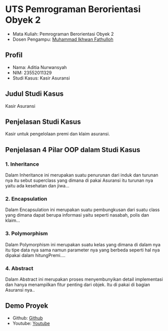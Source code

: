 # UTS Pemrograman Berorientasi Obyek 2
<ul>
  <li>Mata Kuliah: Pemrograman Berorientasi Obyek 2</li>
  <li>Dosen Pengampu: <a href="https://github.com/Muhammad-Ikhwan-Fathulloh">Muhammad Ikhwan Fathulloh</a></li>
</ul>

## Profil
<ul>
  <li>Nama:  Aditia Nurwansyah</li>
  <li>NIM: 23552011329</li>
  <li>Studi Kasus: Kasir Asuransi</li>
</ul>

## Judul Studi Kasus
<p> Kasir Asuransi </p>

## Penjelasan Studi Kasus
<p>Kasir untuk pengelolaan premi dan klaim asuransi.</p>

## Penjelasan 4 Pilar OOP dalam Studi Kasus

### 1. Inheritance
<p>Dalam Inheritance ini merupakan suatu penurunan dari induk dan turunan nya itu sebut superclass yang dimana di pakai Asuransi itu turunan nya yaitu ada kesehatan dan jiwa… </p>

### 2. Encapsulation
<p>Dalam Encapsulation ini merupakan suatu pembungkusan dari suatu class yang dimana dapat berupa informasi yaitu seperti nasabah, polis dan klaim…</p>

### 3. Polymorphism
<p>Dalam Polymorphism ini merupakan suatu kelas yang dimana di dalam nya itu tipe data nya sama namun parameter nya yang berbeda seperti hal nya dipakai dalam hitungPremi…. </p>

### 4. Abstract
<p>Dalam Abstract ini merupakan proses menyembunyikan detail implementasi dan hanya menampilkan fitur penting dari objek. Itu di pakai di  bagian Asuransi nya.. </p> 

## Demo Proyek
<ul>
  <li>Github: <a href="https://github.com/aditianurwansyah/UTS_PBO2_TIF_RP_23_CNS-A_23552011329">Github</a></li> 
  <li>Youtube: <a href="youtube.com/@aditia_n1sy">Youtube</a></li> 
</ul>
